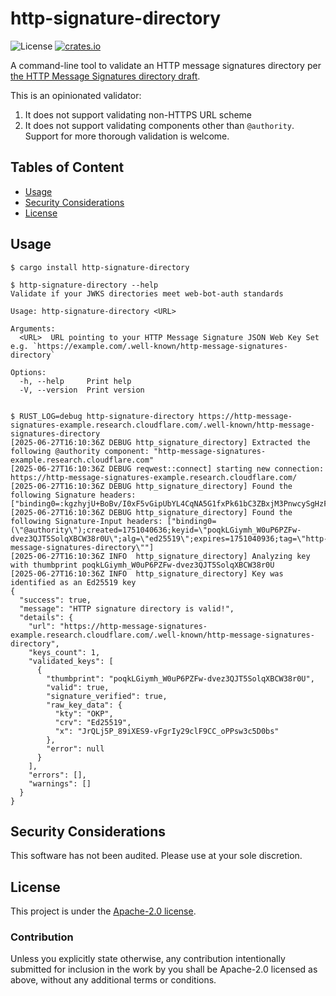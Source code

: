 # http-signature-directory

![License](https://img.shields.io/crates/l/web-bot-auth.svg)
[![crates.io](https://img.shields.io/crates/v/http-signature-directory.svg)][crates.io]

[crates.io]: https://crates.io/crates/http-signature-directory

A command-line tool to validate an HTTP message signatures directory per [the HTTP Message Signatures directory draft](https://www.ietf.org/archive/id/draft-meunier-http-message-signatures-directory-00.html).

This is an opinionated validator:

1. It does not support validating non-HTTPS URL scheme
2. It does not support validating components other than `@authority`. Support for more thorough validation is welcome.

## Tables of Content

- [Usage](#usage)
- [Security Considerations](#security-considerations)
- [License](#license)

## Usage

```
$ cargo install http-signature-directory

$ http-signature-directory --help
Validate if your JWKS directories meet web-bot-auth standards

Usage: http-signature-directory <URL>

Arguments:
  <URL>  URL pointing to your HTTP Message Signature JSON Web Key Set e.g. `https://example.com/.well-known/http-message-signatures-directory`

Options:
  -h, --help     Print help
  -V, --version  Print version


$ RUST_LOG=debug http-signature-directory https://http-message-signatures-example.research.cloudflare.com/.well-known/http-message-signatures-directory
[2025-06-27T16:10:36Z DEBUG http_signature_directory] Extracted the following @authority component: "http-message-signatures-example.research.cloudflare.com"
[2025-06-27T16:10:36Z DEBUG reqwest::connect] starting new connection: https://http-message-signatures-example.research.cloudflare.com/
[2025-06-27T16:10:36Z DEBUG http_signature_directory] Found the following Signature headers: ["binding0=:kgzhyjU+BoBv/I0xF5vGipUbYL4CqNA5G1fxPk61bC3ZBxjM3PnwcySgHzFCSbX5d5DU8Mjd8l/O3Nl4yV0gCw==:"]
[2025-06-27T16:10:36Z DEBUG http_signature_directory] Found the following Signature-Input headers: ["binding0=(\"@authority\");created=1751040636;keyid=\"poqkLGiymh_W0uP6PZFw-dvez3QJT5SolqXBCW38r0U\";alg=\"ed25519\";expires=1751040936;tag=\"http-message-signatures-directory\""]
[2025-06-27T16:10:36Z INFO  http_signature_directory] Analyzing key with thumbprint poqkLGiymh_W0uP6PZFw-dvez3QJT5SolqXBCW38r0U
[2025-06-27T16:10:36Z INFO  http_signature_directory] Key was identified as an Ed25519 key
{
  "success": true,
  "message": "HTTP signature directory is valid!",
  "details": {
    "url": "https://http-message-signatures-example.research.cloudflare.com/.well-known/http-message-signatures-directory",
    "keys_count": 1,
    "validated_keys": [
      {
        "thumbprint": "poqkLGiymh_W0uP6PZFw-dvez3QJT5SolqXBCW38r0U",
        "valid": true,
        "signature_verified": true,
        "raw_key_data": {
          "kty": "OKP",
          "crv": "Ed25519",
          "x": "JrQLj5P_89iXES9-vFgrIy29clF9CC_oPPsw3c5D0bs"
        },
        "error": null
      }
    ],
    "errors": [],
    "warnings": []
  }
}
```

## Security Considerations

This software has not been audited. Please use at your sole discretion.

## License

This project is under the [Apache-2.0 license](./LICENSE).

### Contribution

Unless you explicitly state otherwise, any contribution intentionally submitted for inclusion in the work by you shall be Apache-2.0 licensed as above, without any additional terms or conditions.

